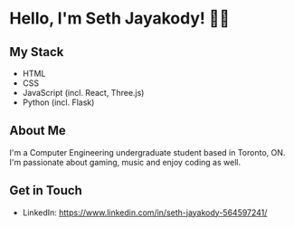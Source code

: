 # Hello, I'm Seth Jayakody! 👋🏾

## My Stack
- HTML
- CSS
- JavaScript (incl. React, Three.js)
- Python (incl. Flask)

## About Me
I'm a Computer Engineering undergraduate student based in Toronto, ON. I'm passionate about gaming, music and enjoy coding as well.

## Get in Touch
- LinkedIn: https://www.linkedin.com/in/seth-jayakody-564597241/
